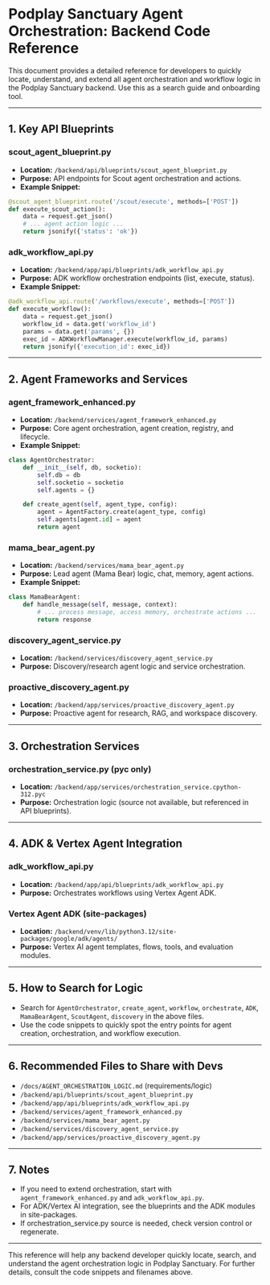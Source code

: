 # Podplay Sanctuary Agent Orchestration: Backend Code Reference

This document provides a detailed reference for developers to quickly locate, understand, and extend all agent orchestration and workflow logic in the Podplay Sanctuary backend. Use this as a search guide and onboarding tool.

---

## 1. Key API Blueprints

### scout_agent_blueprint.py
- **Location:** `/backend/api/blueprints/scout_agent_blueprint.py`
- **Purpose:** API endpoints for Scout agent orchestration and actions.
- **Example Snippet:**
```python
@scout_agent_blueprint.route('/scout/execute', methods=['POST'])
def execute_scout_action():
    data = request.get_json()
    # ... agent action logic ...
    return jsonify({'status': 'ok'})
```

### adk_workflow_api.py
- **Location:** `/backend/app/api/blueprints/adk_workflow_api.py`
- **Purpose:** ADK workflow orchestration endpoints (list, execute, status).
- **Example Snippet:**
```python
@adk_workflow_api.route('/workflows/execute', methods=['POST'])
def execute_workflow():
    data = request.get_json()
    workflow_id = data.get('workflow_id')
    params = data.get('params', {})
    exec_id = ADKWorkflowManager.execute(workflow_id, params)
    return jsonify({'execution_id': exec_id})
```

---

## 2. Agent Frameworks and Services

### agent_framework_enhanced.py
- **Location:** `/backend/services/agent_framework_enhanced.py`
- **Purpose:** Core agent orchestration, agent creation, registry, and lifecycle.
- **Example Snippet:**
```python
class AgentOrchestrator:
    def __init__(self, db, socketio):
        self.db = db
        self.socketio = socketio
        self.agents = {}

    def create_agent(self, agent_type, config):
        agent = AgentFactory.create(agent_type, config)
        self.agents[agent.id] = agent
        return agent
```

### mama_bear_agent.py
- **Location:** `/backend/services/mama_bear_agent.py`
- **Purpose:** Lead agent (Mama Bear) logic, chat, memory, agent actions.
- **Example Snippet:**
```python
class MamaBearAgent:
    def handle_message(self, message, context):
        # ... process message, access memory, orchestrate actions ...
        return response
```

### discovery_agent_service.py
- **Location:** `/backend/services/discovery_agent_service.py`
- **Purpose:** Discovery/research agent logic and service orchestration.

### proactive_discovery_agent.py
- **Location:** `/backend/app/services/proactive_discovery_agent.py`
- **Purpose:** Proactive agent for research, RAG, and workspace discovery.

---

## 3. Orchestration Services

### orchestration_service.py (pyc only)
- **Location:** `/backend/app/services/orchestration_service.cpython-312.pyc`
- **Purpose:** Orchestration logic (source not available, but referenced in API blueprints).

---

## 4. ADK & Vertex Agent Integration

### adk_workflow_api.py
- **Location:** `/backend/app/api/blueprints/adk_workflow_api.py`
- **Purpose:** Orchestrates workflows using Vertex Agent ADK.

### Vertex Agent ADK (site-packages)
- **Location:** `/backend/venv/lib/python3.12/site-packages/google/adk/agents/`
- **Purpose:** Vertex AI agent templates, flows, tools, and evaluation modules.

---

## 5. How to Search for Logic
- Search for `AgentOrchestrator`, `create_agent`, `workflow`, `orchestrate`, `ADK`, `MamaBearAgent`, `ScoutAgent`, `discovery` in the above files.
- Use the code snippets to quickly spot the entry points for agent creation, orchestration, and workflow execution.

---

## 6. Recommended Files to Share with Devs
- `/docs/AGENT_ORCHESTRATION_LOGIC.md` (requirements/logic)
- `/backend/api/blueprints/scout_agent_blueprint.py`
- `/backend/app/api/blueprints/adk_workflow_api.py`
- `/backend/services/agent_framework_enhanced.py`
- `/backend/services/mama_bear_agent.py`
- `/backend/services/discovery_agent_service.py`
- `/backend/app/services/proactive_discovery_agent.py`

---

## 7. Notes
- If you need to extend orchestration, start with `agent_framework_enhanced.py` and `adk_workflow_api.py`.
- For ADK/Vertex AI integration, see the blueprints and the ADK modules in site-packages.
- If orchestration_service.py source is needed, check version control or regenerate.

---

This reference will help any backend developer quickly locate, search, and understand the agent orchestration logic in Podplay Sanctuary. For further details, consult the code snippets and filenames above.
